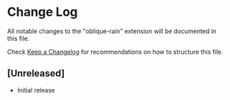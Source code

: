 # Change Log

All notable changes to the "oblique-rain" extension will be documented in this file.

Check [Keep a Changelog](http://keepachangelog.com/) for recommendations on how to structure this file.

## [Unreleased]

- Initial release
